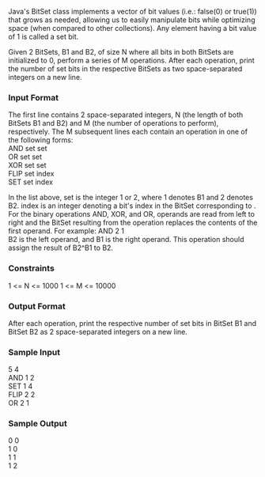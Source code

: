 Java's BitSet class implements a vector of bit values (i.e.:  false(0) or true(1)) that grows as needed, allowing us to easily manipulate bits while optimizing space (when compared to other collections). Any element having a bit value of 1 is called a set bit.

Given 2 BitSets, B1 and B2, of size N where all bits in both BitSets are initialized to 0, perform a series of M operations. After each operation, print the number of set bits in the respective BitSets as two space-separated integers on a new line.

### Input Format
The first line contains 2 space-separated integers, N (the length of both BitSets B1 and B2) and M (the number of operations to perform), respectively.
The M subsequent lines each contain an operation in one of the following forms:  
AND set set  
OR set set   
XOR set set  
FLIP set index  
SET set index  

In the list above, set is the integer 1 or 2, where 1 denotes B1 and 2 denotes B2.
index is an integer denoting a bit's index in the BitSet corresponding to <set>.
For the binary operations AND, XOR, and OR, operands are read from left to right and the BitSet resulting from the operation replaces the contents of the first operand. For example:
AND 2 1  
B2 is the left operand, and B1 is the right operand. This operation should assign the result of B2^B1 to B2.

### Constraints
1 <= N <= 1000
1 <= M <= 10000

### Output Format
After each operation, print the respective number of set bits in BitSet B1 and BitSet B2 as 2 space-separated integers on a new line.

### Sample Input
5 4  
AND 1 2  
SET 1 4  
FLIP 2 2  
OR 2 1  

### Sample Output
0 0  
1 0  
1 1  
1 2  
